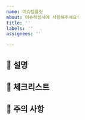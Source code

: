 ```yaml
---
name: 이슈템플릿
about: 이슈작성시에 사용해주세요!
title: ''
labels: ''
assignees: ''

---
```


## 💁 설명


## 📑 체크리스트


## 🚧 주의 사항
